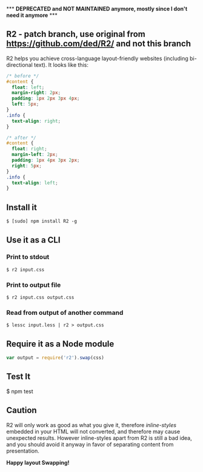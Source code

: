 *** **DEPRECATED and NOT MAINTAINED anymore, mostly since I don't need it anymore** ***


R2 - patch branch, use original from https://github.com/ded/R2/ and not this branch
---
R2 helps you achieve cross-language layout-friendly websites (including bi-directional text). It looks like this:

``` css
/* before */
#content {
  float: left;
  margin-right: 2px;
  padding: 1px 2px 3px 4px;
  left: 5px;
}
.info {
  text-align: right;
}

/* after */
#content {
  float: right;
  margin-left: 2px;
  padding: 1px 4px 3px 2px;
  right: 5px;
}
.info {
  text-align: left;
}
```

Install it
----------

    $ [sudo] npm install R2 -g

Use it as a CLI
---------------

### Print to stdout
    
    $ r2 input.css
  
### Print to output file
    
    $ r2 input.css output.css
  
### Read from output of another command
    
    $ lessc input.less | r2 > output.css

Require it as a Node module
------------------------------

``` js
var output = require('r2').swap(css)
```

Test It
----------

   $ npm test

Caution
--------
R2 will only work as good as what you give it, therefore *inline-styles* embedded in your HTML will not converted, and therefore may cause unexpected results. However inline-styles apart from R2 is still a bad idea, and you should avoid it anyway in favor of separating content from presentation.

**Happy layout Swapping!**
